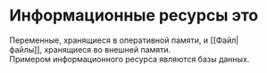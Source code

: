 # Информационные ресурсы это
Переменные, хранящиеся в оперативной памяти, и [[Файл|файлы]], хранящиеся во внешней памяти. 
Примером информационного ресурса являются базы данных.
